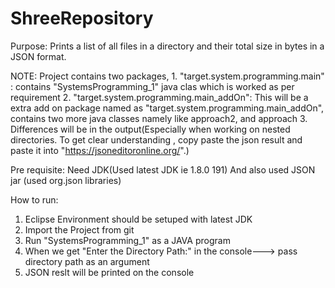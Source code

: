 # ShreeRepository
Purpose:
 Prints a list of all files in a directory and their total size in bytes in a JSON format.
 
 
NOTE: Project contains two packages,
      1. "target.system.programming.main" :      contains "SystemsProgramming_1" java clas which is worked as per requirement 
      2. "target.system.programming.main_addOn": This will be a extra add on package named as "target.system.programming.main_addOn",                   contains two more java classes namely like approach2, and approach 3. Differences will be in the output(Especially when                    working on nested directories. To get clear understanding , copy paste the json result and paste it into                                  "https://jsoneditoronline.org/".)


Pre requisite:
  Need JDK(Used latest JDK ie 1.8.0 191)
  And also used JSON jar (used org.json libraries)
  
How to run:
 1. Eclipse Environment should be setuped with latest JDK
 2. Import the Project from git
 3. Run "SystemsProgramming_1" as a JAVA program
 4. When we get "Enter the Directory Path:" in the console---> pass directory path as an argument
 5. JSON reslt will be printed on the console
 
 
  
 
